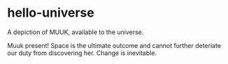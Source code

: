 # hello-universe
A depiction of MUUK, available to the universe.

Muuk present! 
Space is the ultimate outcome and cannot further deteriate our duty from discovering her.
Change is inevitable.
